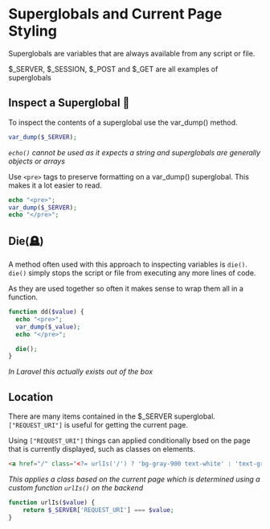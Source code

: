 # Superglobals and Current Page Styling

Superglobals are variables that are always available from any script or file.

$_SERVER, $_SESSION, $_POST and $_GET are all examples of superglobals

## Inspect a Superglobal 👀

To inspect the contents of a superglobal use the var_dump() method. 

```php
var_dump($_SERVER);
```
*`echo()` cannot be used as it expects a string and superglobals are generally objects or arrays*

Use `<pre>` tags to preserve formatting on a var_dump() superglobal. This makes it a lot easier to read.

```php
echo "<pre>";
var_dump($_SERVER);
echo "</pre>";
```

## Die(🪦)

A method often used with this approach to inspecting variables is `die()`. `die()` simply stops the script or file from executing any more lines of code.

As they are used together so often it makes sense to wrap them all in a function.

```php
function dd($value) {
  echo "<pre>";
  var_dump($_value);
  echo "</pre>";

  die();
}
```
*In Laravel this actually exists out of the box*

## Location

There are many items contained in the $_SERVER superglobal. `["REQUEST_URI"]` is useful for getting the current page.

Using `["REQUEST_URI"]` things can applied conditionally bsed on the page that is currently displayed, such as classes on elements.

```html
<a href="/" class="<?= urlIs('/') ? 'bg-gray-900 text-white' : 'text-gray-300 hover:bg-gray-700 hover:text-white' ?> rounded-md px-3 py-2 text-sm font-medium" aria-current="page">Home</a>
```
*This applies a class based on the current page which is determined using a custom function `urlIs()` on the backend*

```php
function urlIs($value) {
    return $_SERVER['REQUEST_URI'] === $value;
}
```

